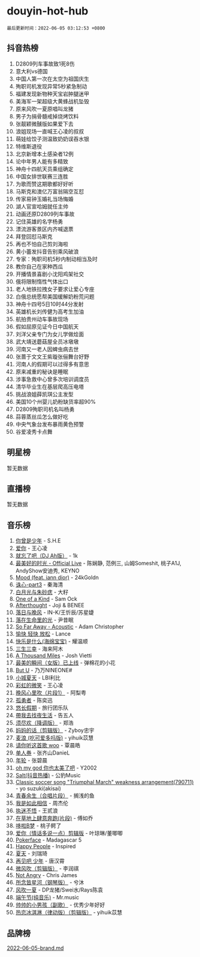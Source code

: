 # douyin-hot-hub

`最后更新时间：2022-06-05 03:12:53 +0800`

## 抖音热榜

1. D2809列车事故致1死8伤
1. 意大利vs德国
1. 中国人第一次在太空为祖国庆生
1. 殉职司机发现异常5秒紧急制动
1. 福建发现新物种天宝岩肿腿迷甲
1. 美海军一架超级大黄蜂战机坠毁
1. 原来风吹一夏原唱叫龙猪
1. 男子为捐骨髓戒掉烧烤饮料
1. 张靓颖微醺版如果爱下去
1. 浪姐现场一直喊王心凌的叔叔
1. 萌娃给饺子测温致奶奶误吞水银
1. 特维斯退役
1. 北京新增本土感染者12例
1. 论中年男人能有多精致
1. 神舟十四航天员乘组确定
1. 中国女排世联赛三连胜
1. 为歌而赞这期歌都好好听
1. 马斯克和澳亿万富翁隔空互怼
1. 传家易钟玉婚礼当场悔婚
1. 湖人官宣哈姆就任主帅
1. 动画还原D2809列车事故
1. 记住英雄的名字杨勇
1. 漂流游客景区内齐喊退票
1. 拜登回怼马斯克
1. 再也不怕自己剪刘海啦
1. 黄小蕾发抖音告别乘风破浪
1. 专家：殉职司机5秒内制动相当及时
1. 教你自己在家种西瓜
1. 开播情景喜剧小沈阳鸡架社交
1. 俄将限制惰性气体出口
1. 老人地铁拉拽女子要求让爱心专座
1. 白俄总统愿帮美国缓解奶粉荒问题
1. 神舟十四号5日10时44分发射
1. 英雄机长刘传健为高考生加油
1. 航拍贵州动车事故现场
1. 假如屈原见证今日中国航天
1. 刘洋父亲专门为女儿学做烩面
1. 武大靖送蘑菇屋全员冰墩墩
1. 河南又一老人因蜱虫病去世
1. 张蔷于文文王紫璇张俪舞台好野
1. 河南人的假期可以过得多有意思
1. 原来减重的秘诀是睡眠
1. 涉事急救中心曾多次培训调度员
1. 清华毕业生在基层爬高压电塔
1. 挑战浪姐薛凯琪公主发型
1. 美国10个州婴儿奶粉缺货率超90%
1. D2809殉职司机名叫杨勇
1. 蒜蓉蒸丝瓜怎么做好吃
1. 中央气象台发布暴雨黄色预警
1. 谷爱凌秀卡点舞

## 明星榜

暂无数据

## 直播榜

暂无数据

## 音乐榜

1. [你曾是少年](https://sf3-cdn-tos.douyinstatic.com/obj/tos-cn-ve-2774/3ad035fd0d9342e9a3458a5fcaac2360) - S.H.E
1. [爱你](https://sf6-cdn-tos.douyinstatic.com/obj/tos-cn-ve-2774/738d8b240f1e4519b44cf31c84e02e24) - 王心凌
1. [就忘了吧（DJ Ah版）]() - 1k
1. [最美好的时光 - Official Live]() - 陈娴静, 范例三, 山姆Someshit, 桃子A1J, AndyShow安迪秀, KEYNO
1. [Mood (feat. iann dior)](https://sf6-cdn-tos.douyinstatic.com/obj/tos-cn-ve-2774/297dec6cc7874c9ba0386bae496f82a5) - 24kGoldn
1. [诛心-part3]() - 秦海清
1. [白月光与朱砂痣]() - 大籽
1. [One of a Kind](https://sf6-cdn-tos.douyinstatic.com/obj/tos-cn-ve-2774/0a47d1d2ff5d47ccb42b56567de4456f) - Sam Ock
1. [Afterthought](https://sf6-cdn-tos.douyinstatic.com/obj/tos-cn-ve-2774/5b832cdf45494148ba3c17fc04eec659) - Joji & BENEE
1. [落日与晚风](https://sf6-cdn-tos.douyinstatic.com/obj/tos-cn-ve-2774/c0df4d955e5e4cda94db402d63b71b53) - IN-K/王忻辰/苏星婕
1. [落在生命里的光](https://sf6-cdn-tos.douyinstatic.com/obj/tos-cn-ve-2774/6a3ac5299a304a0babc779305d06ec09) - 尹昔眠
1. [So Far Away - Acoustic](https://sf3-cdn-tos.douyinstatic.com/obj/tos-cn-ve-2774/61ae1d10dc344d839cc414e60fbc1cd7) - Adam Christopher
1. [愉快 轻快 放松]() - Lance
1. [快乐是什么(海绵宝宝)](https://sf3-cdn-tos.douyinstatic.com/obj/tos-cn-ve-2774/c4bb2c16b7f24d34af3edcfb56be2d66) - 耀温顺
1. [三生三幸]() - 海来阿木
1. [A Thousand Miles]() - Josh Vietti
1. [最美的瞬间（女版）已上线](https://sf3-cdn-tos.douyinstatic.com/obj/tos-cn-ve-2774/527ce7f66142422e8d0727588b4f7c73) - 弹棉花的小花
1. [But U](https://sf3-cdn-tos.douyinstatic.com/obj/tos-cn-ve-2774/c9b24e803abb480a87dd1768e2eb1da3) - 乃万NINEONE#
1. [小城夏天]() - LBI利比
1. [彩虹的微笑](https://sf3-cdn-tos.douyinstatic.com/obj/tos-cn-ve-2774/15a6bbfb1b4c4bc1bf518daf2768b2b9) - 王心凌
1. [晚风心里吹（片段1）](https://sf6-cdn-tos.douyinstatic.com/obj/tos-cn-ve-2774/504672ab830c472fa6a5870195b458a9) - 阿梨粤
1. [孤勇者]() - 陈奕迅
1. [悠长假期]() - 旅行团乐队
1. [帶我去找夜生活]() - 告五人
1. [须尽欢（降调版）]() - 郑浩
1. [妈妈的话（剪辑版）]() - Zyboy忠宇
1. [麦浪 (吃可爱多吗版)](https://sf6-cdn-tos.douyinstatic.com/obj/tos-cn-ve-2774/fb2bf2aaa2854aaa8ec0fcfabbee4bd8) - yihuik苡慧
1. [请你听这首歌 woo]() - 覃晨皓
1. [单人券]() - 张齐山DanieL
1. [年轮]() - 张碧晨
1. [oh my god 你也太美了吧]() - Y2002
1. [Salt(抖音热播)](https://sf6-cdn-tos.douyinstatic.com/obj/tos-cn-ve-2774/e257fa68832a41b5b4fb24ffae3c01cb) - 公豹Music
1. [Classic soccer song "Triumphal March" weakness arrangement(790711)](https://sf6-cdn-tos.douyinstatic.com/obj/tos-cn-ve-2774/7881e2ee1b664fe9ae8d0b4e47c46751) - yo suzuki(akisai)
1. [青春余生（合唱片段）]() - 搁浅的鱼
1. [我是如此相信]() - 周杰伦
1. [执迷不悟]() - 王贰浪
1. [在草地上肆意奔跑(片段)](https://sf6-cdn-tos.douyinstatic.com/obj/tos-cn-ve-2774/53a701c9c2fa45a0b21bb0c91aa90880) - 傅如乔
1. [哆啦B梦](https://sf6-cdn-tos.douyinstatic.com/obj/tos-cn-ve-2774/11d91e597d504e8888820e5a70a9f69f) - 桃子鳄了
1. [爱你（情话多说一点）剪辑版](https://sf6-cdn-tos.douyinstatic.com/obj/tos-cn-ve-2774/c90e07cc3b804f3fbae1208bcb7f998f) - 叶琼琳/董唧唧
1. [Pokerface]() - Madagascar 5
1. [Happy People]() - Inspired
1. [夏天]() - 刘瑞琦
1. [再见吧 少年](https://sf3-cdn-tos.douyinstatic.com/obj/tos-cn-ve-2774/80ccd874c81144409784ae29188d9452) - 唐汉霄
1. [微风吹（剪辑版）]() - 李润祺
1. [Not Angry](https://sf3-cdn-tos.douyinstatic.com/obj/tos-cn-ve-2774/651f30a826dc43cbb6becf6b048f9541) - Chris James
1. [所念皆星河（钢琴版）]() - 兮沐
1. [风吹一夏](https://sf6-cdn-tos.douyinstatic.com/obj/tos-cn-ve-2774/64b5a4609eb843c29c974d39d4d5d058) - DP龙猪/Swei水/Rays陈袁
1. [端午节(纯音乐)](https://sf6-cdn-tos.douyinstatic.com/obj/tos-cn-ve-2774/8bcc51e4a315479a88f0f6c558fd7384) - Mr.music
1. [帅帅的小男孩（副歌）](https://sf3-cdn-tos.douyinstatic.com/obj/tos-cn-ve-2774/dd4c9a1fe6254ffba9a7db4eefd61def) - 优秀少年好好
1. [热恋冰淇淋（律动版）（剪辑版）](https://sf6-cdn-tos.douyinstatic.com/obj/tos-cn-ve-2774/f1d2a591fa43439b995217ebd60b28d8) - yihuik苡慧

## 品牌榜

[2022-06-05-brand.md](2022-06-05-brand.md)

